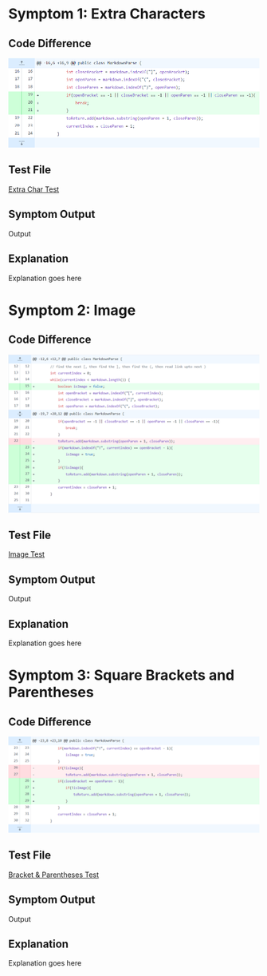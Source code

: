 # Symptom 1: Extra Characters

## Code Difference

![Image](commit1.png)

## Test File

[Extra Char Test](ExtraChar.html)

## Symptom Output

Output

## Explanation

Explanation goes here

# Symptom 2: Image

## Code Difference

![Image](commit2.png)

## Test File

[Image Test](Image.html)

## Symptom Output

Output

## Explanation

Explanation goes here

# Symptom 3: Square Brackets and Parentheses

## Code Difference

![Image](commit3.png)

## Test File

[Bracket & Parentheses Test](FarApart.html)

## Symptom Output

Output

## Explanation

Explanation goes here
